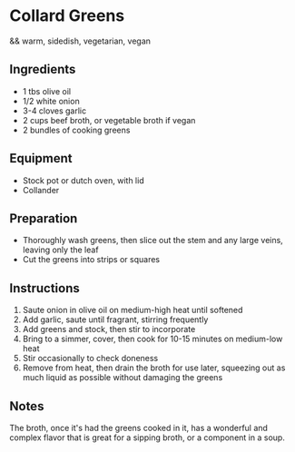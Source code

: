 # Collard Greens

&& warm, sidedish, vegetarian, vegan

## Ingredients

- 1 tbs olive oil
- 1/2 white onion
- 3-4 cloves garlic
- 2 cups beef broth, or vegetable broth if vegan
- 2 bundles of cooking greens

## Equipment

- Stock pot or dutch oven, with lid
- Collander

## Preparation

- Thoroughly wash greens, then slice out the stem and any large veins, leaving only the leaf
- Cut the greens into strips or squares

## Instructions

1. Saute onion in olive oil on medium-high heat until softened
1. Add garlic, saute until fragrant, stirring frequently
1. Add greens and stock, then stir to incorporate
1. Bring to a simmer, cover, then cook for 10-15 minutes on medium-low heat
1. Stir occasionally to check doneness
1. Remove from heat, then drain the broth for use later, squeezing out as much liquid as possible without damaging the greens

## Notes

The broth, once it's had the greens cooked in it, has a wonderful and complex flavor that is great for a sipping broth, or a component in a soup.